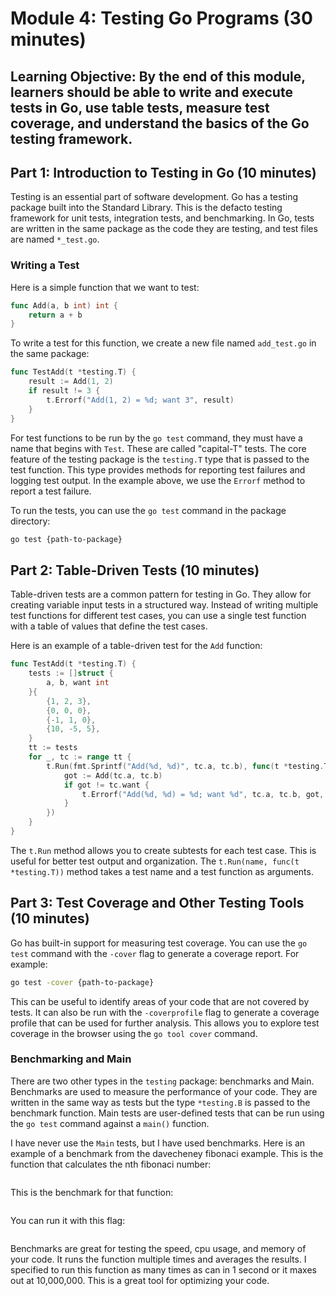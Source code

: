# Module 4: Testing Go Programs (30 minutes)
**Learning Objective: By the end of this module, learners should be able to write and execute tests in Go, use table tests, measure test coverage, and understand the basics of the Go testing framework.**
---

## Part 1: Introduction to Testing in Go (10 minutes)

Testing is an essential part of software development. Go has a  testing package built into the Standard Library. This is the defacto testing framework for unit tests, integration tests, and benchmarking. In Go, tests are written in the same package as the code they are testing, and test files are named `*_test.go`.

### Writing a Test

Here is a simple function that we want to test:

```go
func Add(a, b int) int {
    return a + b
}
```

To write a test for this function, we create a new file named `add_test.go` in the same package:

```go
func TestAdd(t *testing.T) {
    result := Add(1, 2)
    if result != 3 {
        t.Errorf("Add(1, 2) = %d; want 3", result)
    }
}
```

For test functions to be run by the `go test` command, they must have a name that begins with `Test`. These are called "capital-T" tests. The core feature of the testing package is the `testing.T` type that is passed to the test function. This type provides methods for reporting test failures and logging test output. In the example above, we use the `Errorf` method to report a test failure.

To run the tests, you can use the `go test` command in the package directory:

```bash
go test {path-to-package}
```

## Part 2: Table-Driven Tests (10 minutes)

Table-driven tests are a common pattern for testing in Go. They allow for creating variable input tests in a structured way. Instead of writing multiple test functions for different test cases, you can use a single test function with a table of values that define the test cases.

Here is an example of a table-driven test for the `Add` function:

```go
func TestAdd(t *testing.T) {
    tests := []struct {
        a, b, want int
    }{
        {1, 2, 3},
        {0, 0, 0},
        {-1, 1, 0},
        {10, -5, 5},
    }
    tt := tests
    for _, tc := range tt {
        t.Run(fmt.Sprintf("Add(%d, %d)", tc.a, tc.b), func(t *testing.T) {
            got := Add(tc.a, tc.b)
            if got != tc.want {
                t.Errorf("Add(%d, %d) = %d; want %d", tc.a, tc.b, got, tc.want)
            }
        })
    }
}
```

The `t.Run` method allows you to create subtests for each test case. This is useful for better test output and organization. The `t.Run(name, func(t *testing.T))` method takes a test name and a test function as arguments.

## Part 3: Test Coverage and Other Testing Tools (10 minutes)

Go has built-in support for measuring test coverage. You can use the `go test` command with the `-cover` flag to generate a coverage report. For example:

```bash
go test -cover {path-to-package}
```

This can be useful to identify areas of your code that are not covered by tests. It can also be run with the `-coverprofile` flag to generate a coverage profile that can be used for further analysis. This allows you to explore test coverage in the browser using the `go tool cover` command.

### Benchmarking and Main

There are two other types in the `testing` package: benchmarks and Main. Benchmarks are used to measure the performance of your code. They are written in the same way as tests but the type `*testing.B` is passed to the benchmark function. Main tests are user-defined tests that can be run using the `go test` command against a `main()` function.

I have never use the `Main` tests, but I have used benchmarks. Here is an example of a benchmark from the davecheney fibonaci example. This is the function that calculates the nth fibonaci number:

```go

```

This is the benchmark for that function:

```go

```

You can run it with this flag:

```bash

```

Benchmarks are great for testing the speed, cpu usage, and memory of your code. It runs the function multiple times and averages the results. I specified to run this function as many times as can in 1 second or it maxes out at 10,000,000. This is a great tool for optimizing your code.